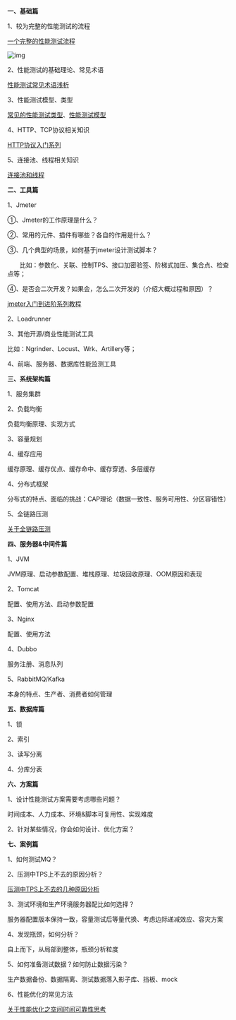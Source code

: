 **一、基础篇**

1、较为完整的性能测试的流程

[一个完整的性能测试流程](https://www.cnblogs.com/imyalost/p/6854479.html)

![img](https://images2018.cnblogs.com/blog/983980/201807/983980-20180701144551009-1185045990.png)

2、性能测试的基础理论、常见术语

[性能测试常见术语浅析](https://www.cnblogs.com/imyalost/p/7117320.html)

3、性能测试模型、类型

[常见的性能测试类型](https://www.cnblogs.com/imyalost/p/5653342.html)、[性能测试模型](https://www.cnblogs.com/imyalost/p/6822511.html)

4、HTTP、TCP协议相关知识

[HTTP协议入门系列](https://www.cnblogs.com/imyalost/p/7223493.html)

5、连接池、线程相关知识

[连接池和线程](https://www.cnblogs.com/imyalost/p/7189455.html)

 

**二、工具篇**

1、Jmeter

①、Jmeter的工作原理是什么？

②、常用的元件、插件有哪些？各自的作用是什么？

③、几个典型的场景，如何基于jmeter设计测试脚本？

　　比如：参数化、关联、控制TPS、接口加密验签、阶梯式加压、集合点、检查点等；

④、是否会二次开发？如果会，怎么二次开发的（介绍大概过程和原因）？

[jmeter入门到进阶系列教程](https://www.cnblogs.com/imyalost/p/7062784.html)

2、Loadrunner

3、其他开源/商业性能测试工具

比如：Ngrinder、Locust、Wrk、Artillery等；

4、前端、服务器、数据库性能监测工具

 

**三、系统架构篇**

1、服务集群

2、负载均衡

负载均衡原理、实现方式

3、容量规划

4、缓存应用

缓存原理、缓存优点、缓存命中、缓存穿透、多层缓存

4、分布式框架

分布式的特点、面临的挑战：CAP理论（数据一致性、服务可用性、分区容错性）

5、全链路压测

[关于全链路压测](https://www.cnblogs.com/imyalost/p/8439910.html)

 

**四、服务器&中间件篇**

1、JVM

JVM原理、启动参数配置、堆栈原理、垃圾回收原理、OOM原因和表现

2、Tomcat

配置、使用方法、启动参数配置

3、Nginx

配置、使用方法

4、Dubbo

服务注册、消息队列

5、RabbitMQ/Kafka

本身的特点、生产者、消费者如何管理

 

**五、数据库篇**

1、锁

2、索引

3、读写分离

4、分库分表

 

**六、方案篇**

1、设计性能测试方案需要考虑哪些问题？

时间成本、人力成本、环境&脚本可复用性、实现难度

2、针对某些情况，你会如何设计、优化方案？

 

**七、案例篇**

1、如何测试MQ？

2、压测中TPS上不去的原因分析？

[压测中TPS上不去的几种原因分析](https://www.cnblogs.com/imyalost/p/8309468.html)

3、测试环境和生产环境服务器配比如何选择？

服务器配置版本保持一致，容量测试后等量代换、考虑边际递减效应、容灾方案

4、发现瓶颈，如何分析？

自上而下，从局部到整体，瓶颈分析粒度

5、如何准备测试数据？如何防止数据污染？

生产数据备份、数据隔离、测试数据落入影子库、挡板、mock

6、性能优化的常见方法

[关于性能优化之空间时间可靠性思考](https://www.jianshu.com/p/85331bd720dc?hmsr=toutiao.io&utm_medium=toutiao.io&utm_source=toutiao.io)
